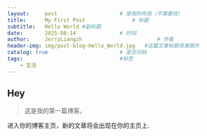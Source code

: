 ```yaml
---
layout:     post   				    # 使用的布局（不需要改）
title:      My First Post 				# 标题 
subtitle:   Hello World #副标题
date:       2025-08-14 				# 时间
author:     JerryLiangzh 						# 作者
header-img: img/post-blog-Hello_World.jpg 	#这篇文章标题背景图片
catalog: true 						# 是否归档
tags:								#标签
    - 生活
---
```


## Hey
>这是我的第一篇博客。

进入你的博客主页，新的文章将会出现在你的主页上.
